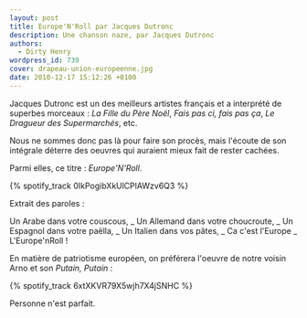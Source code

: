 ```yaml
---
layout: post
title: Europe'N'Roll par Jacques Dutronc
description: Une chanson naze, par Jacques Dutronc
authors:
  - Dirty Henry
wordpress_id: 739
cover: drapeau-union-europeenne.jpg
date: 2010-12-17 15:12:26 +0100
---
```


Jacques Dutronc est un des meilleurs artistes français et a interprété de
superbes morceaux : _La Fille du Père Noël_, _Fais pas ci, fais pas ça_, _Le
Dragueur des Supermarchés_, etc.

Nous ne sommes donc pas là pour faire son procès, mais l'écoute de son intégrale
déterre des oeuvres qui auraient mieux fait de rester cachées.

Parmi elles, ce titre : _Europe'N'Roll_.

{% spotify_track 0IkPogibXkUlCPlAWzv6Q3 %}

Extrait des paroles :

<quote>
Un Arabe dans votre couscous,
_ Un Allemand dans votre choucroute,
_ Un Espagnol dans votre paëlla, 
_ Un Italien dans vos pâtes, 
_ Ca c'est l'Europe
_ L'Europe'nRoll !
</quote>

En matière de patriotisme européen, on préférera l'oeuvre de notre voisin Arno
et son _Putain, Putain_ :

{% spotify_track 6xtXKVR79X5wjh7X4jSNHC %}

Personne n'est parfait.
